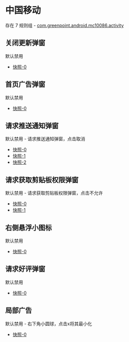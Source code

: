# 中国移动

存在 7 规则组 - [com.greenpoint.android.mc10086.activity](/src/apps/com.greenpoint.android.mc10086.activity.ts)

## 关闭更新弹窗

默认禁用

- [快照-0](https://i.gkd.li/import/12534264)

## 首页广告弹窗

默认禁用

- [快照-0](https://i.gkd.li/import/12662361)

## 请求推送通知弹窗

默认禁用 - 请求推送通知弹窗，点击取消

- [快照-0](https://i.gkd.li/import/12662213)
- [快照-1](https://i.gkd.li/import/13327880)
- [快照-2](https://i.gkd.li/import/13775652)

## 请求获取剪贴板权限弹窗

默认禁用 - 请求获取剪贴板权限弹窗，点击不允许

- [快照-0](https://i.gkd.li/import/12662251)
- [快照-1](https://i.gkd.li/import/13775651)

## 右侧悬浮小图标

默认禁用

- [快照-0](https://i.gkd.li/import/12662265)

## 请求好评弹窗

默认禁用

- [快照-0](https://i.gkd.li/import/12662345)

## 局部广告

默认禁用 - 右下角小圆球，点击x将其最小化

- [快照-0](https://i.gkd.li/import/14561782)
